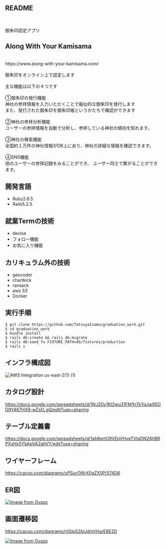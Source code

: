 ## README

<br>

御朱印認定アプリ
<br>
## Along With Your Kamisama
<br>
https://www.along-with-your-kamisama.com/
<br>
<br>
御朱印をオンライン上で認定します
<br>
<br>
主な機能は以下の４つです
<br>
<br>
①御朱印の発行機能
<br>
神社の参拝情報を入力いただくことで擬似的な御朱印を発行します
<br>
また、発行された御朱印を御朱印帳というかたちで確認ができます
<br>
<br>
②神社の参拝分析機能
<br>
ユーザーの参拝情報を自動で分析し、参拝している神社の傾向を知れます。
<br>
<br>
③神社の検索機能
<br>
全国約１万件の神社情報がDB上にあり、神社の詳細な情報を確認できます。
<br>
<br>
④SNS機能
<br>
他のユーザーの参拝記録をみることができ、
ユーザー同士で繋がることができます。


## 開発言語

- Ruby2.6.5
- Rails5.2.5

## 就業Termの技術

- devise 
- フォロー機能 
- お気に入り機能

## カリキュラム外の技術

- geocoder
- chartkick
- ransack
- aws S3
- Docker

## 実行手順
```
$ git clone https://github.com/TatsuyaIsamu/graduation_work.git  
$ cd graduation_work  
$ bundle install  
$ rails db:create && rails db:migrate  
$ rails db:seed_fu FIXTURE_PATH=db/fixtures/production 
$ rails s  
```

## インフラ構成図

![AWS Integration us-east-2(1) (1)](https://user-images.githubusercontent.com/83439358/139175695-ba009071-7bf2-4233-9230-ca782215a0ac.png)

## カタログ設計

https://docs.google.com/spreadsheets/d/1NJ2Dy1KI2wu31FM1h7kYqJw95OD9Y467HX9-wZsO_gQ/edit?usp=sharing

## テーブル定義書

https://docs.google.com/spreadsheets/d/1ah8qrtO9VEpVHyeTVtaDN26hBRPXxHx5YbApVA2ahVY/edit?usp=sharing

## ワイヤーフレーム

https://cacoo.com/diagrams/oPSurOI6rX0gZX5P/574D6

## ER図
[![Image from Gyazo](https://i.gyazo.com/3b1619c2d128dcd2692b2135f1bcddde.png)](https://gyazo.com/3b1619c2d128dcd2692b2135f1bcddde)

## 画面遷移図

https://cacoo.com/diagrams/rIiSjpS2bIJdmVHa/E8E2D

[![Image from Gyazo](https://i.gyazo.com/1994fb296643a0a9271e0d3f74580f43.png)](https://gyazo.com/1994fb296643a0a9271e0d3f74580f43)